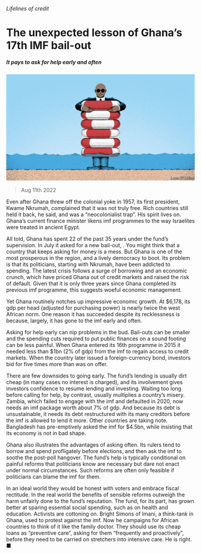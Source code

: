 ###### Lifelines of credit

# The unexpected lesson of Ghana’s 17th IMF bail-out 

##### It pays to ask for help early and often 

![image](images/20220813_LDD003.jpg) 

> Aug 11th 2022 

Even after Ghana threw off the colonial yoke in 1957, its first president, Kwame Nkrumah, complained that it was not truly free. Rich countries still held it back, he said, and  was a “neocolonialist trap”. His spirit lives on. Ghana’s current finance minister likens imf programmes to the way Israelites were treated in ancient Egypt. 

All told, Ghana has spent 22 of the past 35 years under the fund’s supervision. In July it asked for a new bail-out, . You might think that a country that keeps asking for money is a mess. But Ghana is one of the most prosperous in the region, and a lively democracy to boot. Its problem is that its politicians, starting with Nkrumah, have been addicted to spending. The latest crisis follows a surge of borrowing and an economic crunch, which have priced Ghana out of credit markets and raised the risk of default. Given that it is only three years since Ghana completed its previous imf programme, this suggests woeful economic management. 

Yet Ghana routinely notches up impressive economic growth. At $6,178, its gdp per head (adjusted for purchasing power) is nearly twice the west African norm. One reason it has succeeded despite its recklessness is because, largely, it has gone to the imf early and often.

Asking for help early can nip problems in the bud. Bail-outs can be smaller and the spending cuts required to put public finances on a sound footing can be less painful. When Ghana entered its 16th programme in 2015 it needed less than $1bn (2% of gdp) from the imf to regain access to credit markets. When the country later issued a foreign-currency bond, investors bid for five times more than was on offer.

There are few downsides to going early. The fund’s lending is usually dirt cheap (in many cases no interest is charged), and its involvement gives investors confidence to resume lending and investing. Waiting too long before calling for help, by contrast, usually multiplies a country’s misery. Zambia, which failed to engage with the imf and defaulted in 2020, now needs an imf package worth about 7% of gdp. And because its debt is unsustainable, it needs its debt restructured with its many creditors before the imf is allowed to lend it more. Other countries are taking note. Bangladesh has pre-emptively asked the imf for $4.5bn, while insisting that its economy is not in bad shape.

Ghana also illustrates the advantages of asking often. Its rulers tend to borrow and spend profligately before elections, and then ask the imf to soothe the post-poll hangover. The fund’s help is typically conditional on painful reforms that politicians know are necessary but dare not enact under normal circumstances. Such reforms are often only feasible if politicians can blame the imf for them.

In an ideal world they would be honest with voters and embrace fiscal rectitude. In the real world the benefits of sensible reforms outweigh the harm unfairly done to the fund’s reputation. The fund, for its part, has grown better at sparing essential social spending, such as on health and education. Activists are cottoning on. Bright Simons of Imani, a think-tank in Ghana, used to protest against the imf. Now he campaigns for African countries to think of it like the family doctor. They should use its cheap loans as “preventive care”, asking for them “frequently and proactively”, before they need to be carried on stretchers into intensive care. He is right. ■

